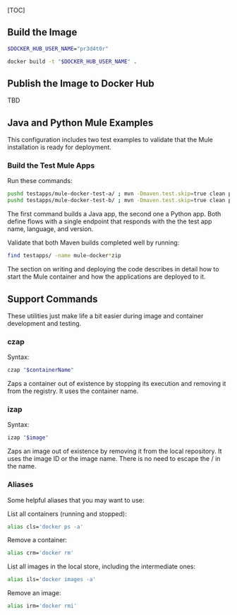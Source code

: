 [TOC]

## Build the Image

```bash
$DOCKER_HUB_USER_NAME="pr3d4t0r"

docker build -t "$DOCKER_HUB_USER_NAME" .
```

## Publish the Image to Docker Hub

TBD


## Java and Python Mule Examples

This configuration includes two test examples to validate that the Mule installation
is ready for deployment.

### Build the Test Mule Apps

Run these commands:

```bash
pushd testapps/mule-docker-test-a/ ; mvn -Dmaven.test.skip=true clean package ; popd
pushd testapps/mule-docker-test-b/ ; mvn -Dmaven.test.skip=true clean package ; popd
```

The first command builds a Java app, the second one a Python app.  Both define flows with
a single endpoint that responds with the the test app name, language, and version.

Validate that both Maven builds completed well by running:

```bash
find testapps/ -name mule-docker*zip
```

The section on writing and deploying the code describes in detail how to start the
Mule container and how the applications are deployed to it.


## Support Commands

These utilities just make life a bit easier during image and container
development and testing.


### czap
Syntax:

```bash
czap "$containerName"
```

Zaps a container out of existence by stopping its execution and
removing it from the registry.  It uses the container name.


### izap
Syntax:

```bash
izap "$image"
```

Zaps an image out of existence by removing it from the local
repository.  It uses the image ID or the image name.  There is
no need to escape the / in the name.


### Aliases

Some helpful aliases that you may want to use:

List all containers (running and stopped):

```bash
alias cls='docker ps -a'
```


Remove a container:

```bash
alias crm='docker rm'
```


List all images in the local store, including the intermediate ones:

```bash
alias ils='docker images -a'
```


Remove an image:

```bash
alias irm='docker rmi'
```




